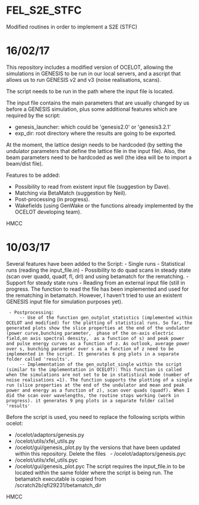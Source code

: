 # FEL_S2E_STFC
Modified routines in order to implement a S2E (STFC)
# 16/02/17

This repository includes a modified version of OCELOT, allowing the simulations in GENESIS to be run in our local servers, 
and a ascript that allows us to run GENESIS v2 and v3  (noise realisations, scans).

 The script needs to be run in the path where the input file is located.
 
 The input file contains the main parameters that are usually changed by us before a GENESIS simulation, plus 
 some additional features which are required by the script:
 
  - genesis_launcher: which could be 'genesis2.0' or 'genesis3.2.1'
  - exp_dir: root directory where the results are going to be exported.
  
  At the moment, the lattice design needs to be hardcoded (by setting the undulator parameters that define the lattice
  file in the input file). Also, the beam parameters need to be hardcoded as well (the idea will be to import a beam/dist file).
  
  Features to be added:
   - Possibility to read from existent input file (suggestion by Dave).
   - Matching via BetaMatch (suggestion by Neil).
   - Post-processing (in progress).
   - Wakefields (using GenWake or the functions already implemented by the OCELOT developing team).
   
   HMCC
   
   # 10/03/17
   
   Several features have been added to the Script: 
    - Single runs
    - Statistical runs (reading the input_file.in)
    - Possibility to do quad scans in steady state (scan over quadd, quadf, fl, drl) and using betamatch for the rematching.
    - Support for steady state runs
     - Reading from an external input file (still in progress. The function to read  the file has been implemented and used for the rematching in betamatch. However, I haven't tried to use an existent GENESIS input file for simulation purposes yet).
     
     - Postprocessing:
         -- Use of the function gen_outplot_statistics (implemented within OCELOT and modified) for the plotting of statistical runs. So far, the generated plots show the slice properties at the end of the undulator (power curve,bunching parameter,  phase of the on-axis electric field,on axis spectral density,  as a function of s) and peak power and pulse energy curves as a function of z. As outlook, average power over s, bunching parameter over s as a function of z need to be implemented in the script. It generates 6 png plots in a separate folder called 'results'.
         -- Implementation of the gen_outplot_single within the script (similar to the implementation in OCELOT): This function is called when the simulations are not set to be in statistical mode (number of noise realisations =1). The function supports the plotting of a single run (slice properties at the end of the undulator and mean and peak power and energy as a function of z), scan over quads (quadf). When I did the scan over wavelengths, the routine stops working (work in progress). it generates 9 png plots in a separate folder called 'results'
         
Before the script is used, you need to replace the following scripts within ocelot:
  - /ocelot/adaptors/genesis.py
  - /ocelot/utils/xfel_utils.py
  - /ocelot/gui/genesis_plot.py
by the versions that have been updated within this repository.
Delete the files
   - /ocelot/adaptors/genesis.pyc     
   - /ocelot/utils/xfel_utils.pyc     
   - /ocelot/gui/genesis_plot.pyc
The script requires the input_file.in to be located within the same folder where the script is being run. The betamatch executable is copied from /scratch2b/qfi29231/betamatch_dir
   
   HMCC
   
